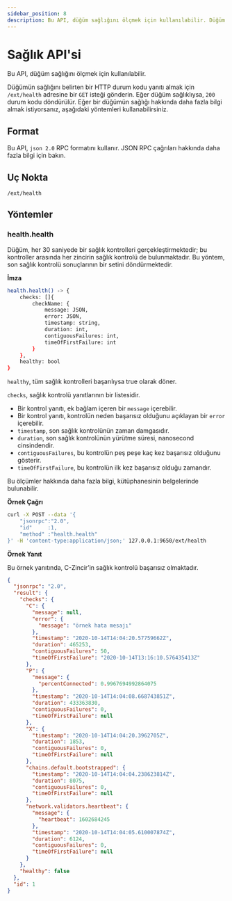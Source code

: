 ```yaml
---
sidebar_position: 8
description: Bu API, düğüm sağlığını ölçmek için kullanılabilir. Düğüm sağlığını test ederken Camino belgelerini referans olarak kullanın. Yardımcı örnekler sağlanmıştır.
---
```


# Sağlık API'si

Bu API, düğüm sağlığını ölçmek için kullanılabilir.

Düğümün sağlığını belirten bir HTTP durum kodu yanıtı almak için `/ext/health` adresine bir `GET` isteği gönderin. Eğer düğüm sağlıklıysa, `200` durum kodu döndürülür. Eğer bir düğümün sağlığı hakkında daha fazla bilgi almak istiyorsanız, aşağıdaki yöntemleri kullanabilirsiniz.

## Format

Bu API, `json 2.0` RPC formatını kullanır. JSON RPC çağrıları hakkında daha fazla bilgi için  bakın.

## Uç Nokta

```text
/ext/health
```

## Yöntemler

### health&#46;health

Düğüm, her 30 saniyede bir sağlık kontrolleri gerçekleştirmektedir; bu kontroller arasında her zincirin sağlık kontrolü de bulunmaktadır. Bu yöntem, son sağlık kontrolü sonuçlarının bir setini döndürmektedir.

**İmza**

```sh
health.health() -> {
    checks: []{
        checkName: {
            message: JSON,
            error: JSON,
            timestamp: string,
            duration: int,
            contiguousFailures: int,
            timeOfFirstFailure: int
        }
    },
    healthy: bool
}
```

`healthy`, tüm sağlık kontrolleri başarılıysa true olarak döner.

`checks`, sağlık kontrolü yanıtlarının bir listesidir.

- Bir kontrol yanıtı, ek bağlam içeren bir `message` içerebilir.
- Bir kontrol yanıtı, kontrolün neden başarısız olduğunu açıklayan bir `error` içerebilir.
- `timestamp`, son sağlık kontrolünün zaman damgasıdır.
- `duration`, son sağlık kontrolünün yürütme süresi, nanosecond cinsindendir.
- `contiguousFailures`, bu kontrolün peş peşe kaç kez başarısız olduğunu gösterir.
- `timeOfFirstFailure`, bu kontrolün ilk kez başarısız olduğu zamandır.

Bu ölçümler hakkında daha fazla bilgi,  kütüphanesinin belgelerinde bulunabilir.

**Örnek Çağrı**

```sh
curl -X POST --data '{
    "jsonrpc":"2.0",
    "id"     :1,
    "method" :"health.health"
}' -H 'content-type:application/json;' 127.0.0.1:9650/ext/health
```

**Örnek Yanıt**

Bu örnek yanıtında, C-Zincir’in sağlık kontrolü başarısız olmaktadır.

```json
{
  "jsonrpc": "2.0",
  "result": {
    "checks": {
      "C": {
        "message": null,
        "error": {
          "message": "örnek hata mesajı"
        },
        "timestamp": "2020-10-14T14:04:20.57759662Z",
        "duration": 465253,
        "contiguousFailures": 50,
        "timeOfFirstFailure": "2020-10-14T13:16:10.576435413Z"
      },
      "P": {
        "message": {
          "percentConnected": 0.9967694992864075
        },
        "timestamp": "2020-10-14T14:04:08.668743851Z",
        "duration": 433363830,
        "contiguousFailures": 0,
        "timeOfFirstFailure": null
      },
      "X": {
        "timestamp": "2020-10-14T14:04:20.3962705Z",
        "duration": 1853,
        "contiguousFailures": 0,
        "timeOfFirstFailure": null
      },
      "chains.default.bootstrapped": {
        "timestamp": "2020-10-14T14:04:04.238623814Z",
        "duration": 8075,
        "contiguousFailures": 0,
        "timeOfFirstFailure": null
      },
      "network.validators.heartbeat": {
        "message": {
          "heartbeat": 1602684245
        },
        "timestamp": "2020-10-14T14:04:05.610007874Z",
        "duration": 6124,
        "contiguousFailures": 0,
        "timeOfFirstFailure": null
      }
    },
    "healthy": false
  },
  "id": 1
}